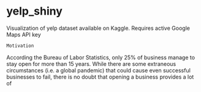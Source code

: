 # yelp_shiny
Visualization of yelp dataset available on Kaggle. Requires active Google Maps API key

```markdown
Motivation
```
According the Bureau of Labor Statistics, only 25% of business manage to stay open for more than 15 years. While there are some extraneous circumstances (i.e. a global pandemic) that could cause even successful businesses to fail, there is no doubt that opening a business provides a lot of 
